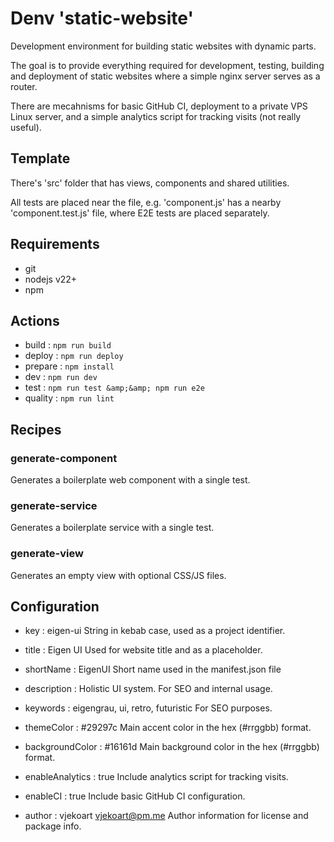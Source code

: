 # Denv 'static-website'

Development environment for building static websites with dynamic parts.

The goal is to provide everything required for development, testing,
building and deployment of static websites where a simple nginx server
serves as a router.

There are mecahnisms for basic GitHub CI, deployment to a private VPS Linux
server, and a simple analytics script for tracking visits (not really
useful).


## Template

There's 'src' folder that has views, components and shared utilities.

All tests are placed near the file, e.g. 'component.js' has a nearby
'component.test.js' file, where E2E tests are placed separately.


## Requirements

* git
* nodejs v22+
* npm


## Actions

* build : `npm run build`
* deploy : `npm run deploy`
* prepare : `npm install`
* dev : `npm run dev`
* test : `npm run test &amp;&amp; npm run e2e`
* quality : `npm run lint`


## Recipes

### generate-component

Generates a boilerplate web component with a single test.

### generate-service

Generates a boilerplate service with a single test.

### generate-view

Generates an empty view with optional CSS/JS files.


## Configuration

* key : eigen-ui
  String in kebab case, used as a project identifier.

* title : Eigen UI
  Used for website title and as a placeholder.

* shortName : EigenUI
  Short name used in the manifest.json file

* description : Holistic UI system.
  For SEO and internal usage.

* keywords : eigengrau, ui, retro, futuristic
  For SEO purposes.

* themeColor : #29297c
  Main accent color in the hex (#rrggbb) format.

* backgroundColor : #16161d
  Main background color in the hex (#rrggbb) format.

* enableAnalytics : true
  Include analytics script for tracking visits.

* enableCI : true
  Include basic GitHub CI configuration.

* author : vjekoart <vjekoart@pm.me>
  Author information for license and package info.


